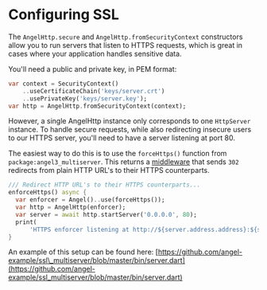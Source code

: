 # Configuring SSL

The `AngelHttp.secure` and `AngelHttp.fromSecurityContext` constructors allow you to run servers that listen to HTTPS requests, which is great in cases where your application handles sensitive data.

You'll need a public and private key, in PEM format:

```dart
var context = SecurityContext()
    ..useCertificateChain('keys/server.crt')
    ..usePrivateKey('keys/server.key');
var http = AngelHttp.fromSecurityContext(context);
```

However, a single AngelHttp instance only corresponds to one `HttpServer` instance. To handle secure requests, while also redirecting insecure users to our HTTPS server, you'll need to have a server listening at port 80.

The easiest way to do this is to use the `forceHttps()` function from `package:angel3_multiserver`. This returns a [middleware](../guides/middleware.md) that sends `302` redirects from plain HTTP URL's to their HTTPS counterparts.

```dart
/// Redirect HTTP URL's to their HTTPS counterparts...
enforceHttps() async {
  var enforcer = Angel()..use(forceHttps());
  var http = AngelHttp(enforcer);
  var server = await http.startServer('0.0.0.0', 80);
  print(
      'HTTPS enforcer listening at http://${server.address.address}:${server.port}');
}
```

An example of this setup can be found here: [https://github.com/angel-example/ssl\_multiserver/blob/master/bin/server.dart](https://github.com/angel-example/ssl_multiserver/blob/master/bin/server.dart)

 